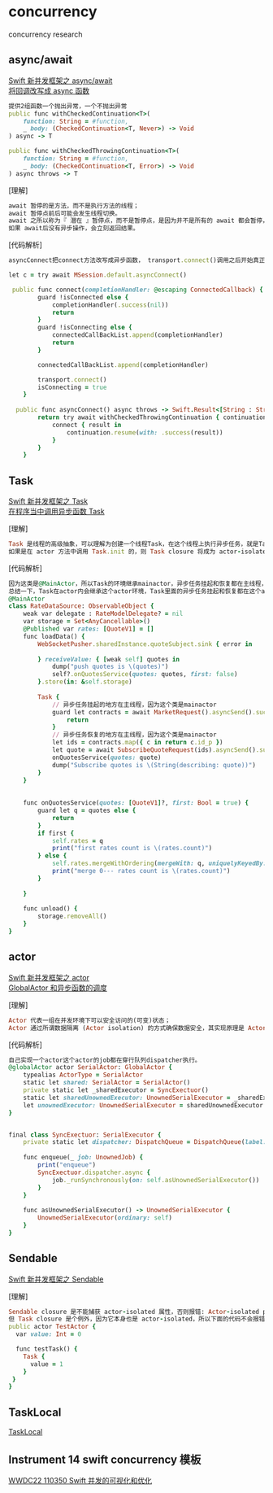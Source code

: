 # concurrency
concurrency research


## async/await
[Swift 新并发框架之 async/await](https://juejin.cn/post/7076733264798416926) <br>
[将回调改写成 async 函数](https://www.bennyhuo.com/book/swift-coroutines/02-wrap-callback.html) <br>
``` ruby
提供2组函数一个抛出异常，一个不抛出异常
public func withCheckedContinuation<T>(
    function: String = #function, 
    _ body: (CheckedContinuation<T, Never>) -> Void
) async -> T

public func withCheckedThrowingContinuation<T>(
    function: String = #function, 
    _ body: (CheckedContinuation<T, Error>) -> Void
) async throws -> T
```

[理解]
``` ruby
await 暂停的是方法，而不是执行方法的线程；
await 暂停点前后可能会发生线程切换。
await 之所以称为『 潜在 』暂停点，而不是暂停点，是因为并不是所有的 await 都会暂停，只有遇到类似 IO、手动起子线程等情况时才会暂停当前调用栈的运行。
如果 await后没有异步操作，会立刻返回结果。
```
[代码解析]
``` ruby
asyncConnect把connect方法改写成异步函数， transport.connect()调用之后开始真正的暂停，因为transport.connect()是子线程异步操作

let c = try await MSession.default.asyncConnect()

 public func connect(completionHandler: @escaping ConnectedCallback) {
        guard !isConnected else {
            completionHandler(.success(nil))
            return
        }
        guard !isConnecting else {
            connectedCallBackList.append(completionHandler)
            return
        }

        connectedCallBackList.append(completionHandler)

        transport.connect()
        isConnecting = true
    }
    
  public func asyncConnect() async throws -> Swift.Result<[String : String]?, MError>  {
        return try await withCheckedThrowingContinuation { continuation in
            connect { result in
                continuation.resume(with: .success(result))
            }
        }
    }
```


## Task
[Swift 新并发框架之 Task](https://juejin.cn/post/7084640887250092062/) <br>
[在程序当中调用异步函数 Task](https://www.bennyhuo.com/book/swift-coroutines/03-call-async-func.html#%E4%BD%BF%E7%94%A8-task) <br>

[理解]
``` ruby
Task 是线程的高级抽象，可以理解为创建一个线程Task，在这个线程上执行异步任务，就是Task的闭包里执行的任务在这个线程上。
如果是在 actor 方法中调用 Task.init 的，则 Task closure 将成为 actor-isolated。Task继承这个actor环境， Task里面异步任务挂起和暂停的地方都在这个actor 线程上
```
[代码解析]
``` ruby
因为这类是@MainActor，所以Task的环境继承mainactor，异步任务挂起和恢复都在主线程，异步任务恢复之后可以访问mainactor的isolated属性
总结一下，Task在actor内会继承这个actor环境，Task里面的异步任务挂起和恢复都在这个actor线程内，也可以访问这个actor的isolated属性
@MainActor
class RateDataSource: ObservableObject {
    weak var delegate : RateModelDelegate? = nil
    var storage = Set<AnyCancellable>()
    @Published var rates: [QuoteV1] = []
    func loadData() {
        WebSocketPusher.sharedInstance.quoteSubject.sink { error in
            
        } receiveValue: { [weak self] quotes in
            dump("push quotes is \(quotes)")
            self?.onQuotesService(quotes: quotes, first: false)
        }.store(in: &self.storage)
        
        Task {
            // 异步任务挂起的地方在主线程，因为这个类是mainactor
            guard let contracts = await MarketRequest().asyncSend().success?.data?.contracts else {
                return
            }
            // 异步任务恢复的地方在主线程，因为这个类是mainactor
            let ids = contracts.map({ c in return c.id_p })
            let quote = await SubscribeQuoteRequest(ids).asyncSend().success?.data?.quotes
            onQuotesService(quotes: quote)
            dump("Subscribe quotes is \(String(describing: quote))")
        }
    }
    
    
    func onQuotesService(quotes: [QuoteV1]?, first: Bool = true) {
        guard let q = quotes else {
            return
        }
        if first {
            self.rates = q
            print("first rates count is \(rates.count)")
        } else {
            self.rates.mergeWithOrdering(mergeWith: q, uniquelyKeyedBy: \.contractId)
            print("merge 0--- rates count is \(rates.count)")
        }
      
    }
    
    func unload() {
        storage.removeAll()
    }
}

``` 
## actor
[Swift 新并发框架之 actor](https://juejin.cn/post/7076738494869012494) <br>
[GlobalActor 和异步函数的调度](https://www.bennyhuo.com/book/swift-coroutines/07-globalactor.html) <br>

[理解]
``` ruby
Actor 代表一组在并发环境下可以安全访问的(可变)状态；
Actor 通过所谓数据隔离 (Actor isolation) 的方式确保数据安全，其实现原理是 Actor 内部维护了一个串行队列 (mailbox)，所有涉及数据安全的外部调用都要入队，即它们都是串行执行的。
```

[代码解析]
``` ruby
自己实现一个actor这个actor的job都在穿行队列dispatcher执行。
@globalActor actor SerialActor: GlobalActor {
    typealias ActorType = SerialActor
    static let shared: SerialActor = SerialActor()
    private static let _sharedExecutor = SyncExectuor()
    static let sharedUnownedExecutor: UnownedSerialExecutor = _sharedExecutor.asUnownedSerialExecutor()
    let unownedExecutor: UnownedSerialExecutor = sharedUnownedExecutor
}


final class SyncExectuor: SerialExecutor {
    private static let dispatcher: DispatchQueue = DispatchQueue(label: "momiji.session.actior")
    
    func enqueue(_ job: UnownedJob) {
        print("enqueue")
        SyncExectuor.dispatcher.async {
            job._runSynchronously(on: self.asUnownedSerialExecutor())
        }
    }
    
    func asUnownedSerialExecutor() -> UnownedSerialExecutor {
        UnownedSerialExecutor(ordinary: self)
    }
}
```
## Sendable
[Swift 新并发框架之 Sendable](https://juejin.cn/post/7076741945820872717/) <br>

[理解]
``` ruby
Sendable closure 是不能捕获 actor-isolated 属性，否则报错: Actor-isolated property 'x' can not be referenced from a Sendable closure。
但 Task closure 是个例外，因为它本身也是 actor-isolated，所以下面的代码不会报错：
public actor TestActor {
  var value: Int = 0

  func testTask() {
    Task {
      value = 1
    }
 }
}
```
## TaskLocal
[TaskLocal](https://www.bennyhuo.com/book/swift-coroutines/08-tasklocal.html) <br>


## Instrument 14 swift concurrency 模板
[WWDC22 110350 Swift 并发的可视化和优化](https://xiaozhuanlan.com/topic/0186237549) <br>
